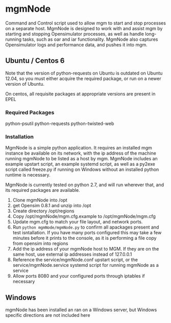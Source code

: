 # mgmNode

Command and Control script used to allow mgm to start and stop processes on a separate host.  MgmNode is designed to work with and assist mgm by starting and stopping Opensimulator processes, as well as handle long-running tasks, such as oar and iar functionality.  MgmNode also captures Opensimulator logs and performance data, and pushes it into mgm.

## Ubuntu / Centos 6
Note that the version of python-requests on Ubuntu is outdated on Ubuntu 12.04, so you must either acquire the required package, or run on a newer version of Ubuntu.

On centos, all requisite packages at appropriate versions are present in EPEL

### Required Packages

python-psutil python-requests python-twisted-web

### Installation
MgmNode is a simple python application.  It requires an installed mgm instance be available on its network, with the ip address of the machine running mgmNode to be listed as a host by mgm.  MgmNode includes an example upstart script, an example systemd script, as well as a py2exe script called freeze.py if running on Windows without an installed python runtime is necessary.

MgmNode is currently tested on python 2.7, and will run wherever that, and its required packages are available.  

1. Clone mgmNode into /opt
1. get Opensim 0.8.1 and unzip into /opt
1. Create directory /opt/regions
1. Copy /opt/mgmNode/mgm.cfg.example to /opt/mgmNode/mgm.cfg
1. Update mgm.cfg to match your file layout, and network ports.
1. Run `python mgmNode/mgmNode.py` to confirm all apackages present and test isntallation.  If you have many ports configured this may take a few minutes before it prints to the console, as it is performing a file copy from opensim into regions
1. Add the ip address of your mgmNode host to MGM.  If they are on the same host, use external ip addresses instead of 127.0.0.1
1. Reference the service/mgmNode.conf upstart script, or the service/mgmNode.service systemd script for running mgmNode as a service
1.  Allow ports 8080 and your configured ports through iptables if necessary

## Windows
mgmNode has been installed an ran on a Windows server, but Windows specific directions are not included here

